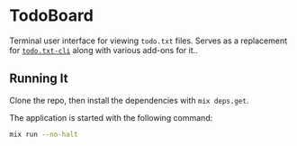 # TodoBoard

Terminal user interface for viewing `todo.txt` files. Serves as a replacement for [`todo.txt-cli`](https://github.com/ginatrapani/todo.txt-cli/) along with various add-ons for it..

## Running It

Clone the repo, then install the dependencies with `mix deps.get`.

The application is started with the following command:

```bash
mix run --no-halt
```
